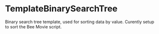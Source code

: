 # TemplateBinarySearchTree
Binary search tree template, used for sorting data by value. Curently setup to sort the Bee Movie script.
